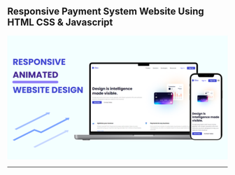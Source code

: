 ## Responsive Payment System Website Using HTML CSS & Javascript

![thumbnail](thumbnail.png)

----------
